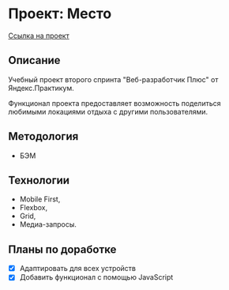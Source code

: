 # Проект: Место

[Ссылка на проект](https://onyxd3v.github.io/mesto-project/)
## Описание

Учебный проект второго спринта "Веб-разработчик Плюс" от Яндекс.Практикум.


Функционал проекта предоставляет возможность поделиться любимыми локациями отдыха с другими пользователями.
## Методология

- БЭМ
## Технологии

- Mobile First,
- Flexbox,
- Grid,
- Медиа-запросы.
## Планы по доработке

- [X] Адаптировать для всех устройств
- [X] Добавить функционал с помощью JavaScript
